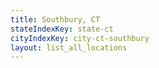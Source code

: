 ```yaml
---
title: Southbury, CT
stateIndexKey: state-ct
cityIndexKey: city-ct-southbury
layout: list_all_locations
---
```

